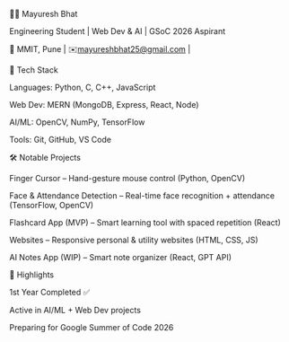 👨‍💻 Mayuresh Bhat

Engineering Student | Web Dev & AI | GSoC 2026 Aspirant

📍 MMIT, Pune | ✉️mayureshbhat25@gmail.com |  

🚀 Tech Stack

Languages: Python, C, C++, JavaScript

Web Dev: MERN (MongoDB, Express, React, Node)

AI/ML: OpenCV, NumPy, TensorFlow

Tools: Git, GitHub, VS Code

🛠 Notable Projects

Finger Cursor – Hand-gesture mouse control (Python, OpenCV)

Face & Attendance Detection – Real-time face recognition + attendance (TensorFlow, OpenCV)

Flashcard App (MVP) – Smart learning tool with spaced repetition (React)

Websites – Responsive personal & utility websites (HTML, CSS, JS)

AI Notes App (WIP) – Smart note organizer (React, GPT API)

🌟 Highlights

1st Year Completed ✅

Active in AI/ML + Web Dev projects

Preparing for Google Summer of Code 2026
